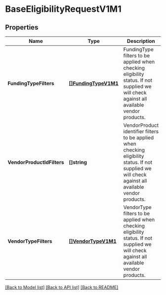 # BaseEligibilityRequestV1M1

## Properties
Name | Type | Description | Notes
------------ | ------------- | ------------- | -------------
**FundingTypeFilters** | [**[]FundingTypeV1M1**](FundingTypeV1M1.md) | FundingType filters to be applied when checking eligibility status. If not supplied we will check against all available vendor products. | [optional] [default to null]
**VendorProductIdFilters** | **[]string** | VendorProduct identifier filters to be applied when checking eligibility status. If not supplied we will check against all available vendor products. | [optional] [default to null]
**VendorTypeFilters** | [**[]VendorTypeV1M1**](VendorTypeV1M1.md) | VendorType filters to be applied when checking eligibility status. If not supplied we will check against all available vendor products. | [optional] [default to null]

[[Back to Model list]](../README.md#documentation-for-models) [[Back to API list]](../README.md#documentation-for-api-endpoints) [[Back to README]](../README.md)

